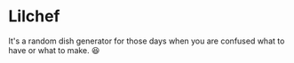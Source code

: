 # Lilchef
It's a random dish generator for those days when you are confused what to have or what to make. 😆
